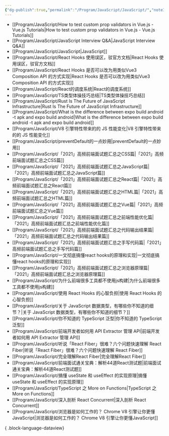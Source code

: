 ```yaml
---
{"dg-publish":true,"permalink":"/Program/JavaScript/JavaScript/","noteIcon":""}
---
```


- [[Program/JavaScript/How to test custom prop validators in Vue.js - Vue.js Tutorials\|How to test custom prop validators in Vue.js - Vue.js Tutorials]]
- [[Program/JavaScript/JavaScript Interview Q&A\|JavaScript Interview Q&A]]
- [[Program/JavaScript/JavaScript\|JavaScript]]
- [[Program/JavaScript/React Hooks 使用误区，驳官方文档\|React Hooks 使用误区，驳官方文档]]
- [[Program/JavaScript/React Hooks 是否可以改为用类似Vue3 Composition API 的方式实现\|React Hooks 是否可以改为用类似Vue3 Composition API 的方式实现]]
- [[Program/JavaScript/React的调度系统\|React的调度系统]]
- [[Program/JavaScript/TS类型体操技巧总结\|TS类型体操技巧总结]]
- [[Program/JavaScript/Rust Is The Future of JavaScript Infrastructure\|Rust Is The Future of JavaScript Infrastructure]]
- [[Program/JavaScript/What is the difference between expo build android -t apk and expo build android\|What is the difference between expo build android -t apk and expo build android]]
- [[Program/JavaScript/V8 引擎特性带来的的 JS 性能变化\|V8 引擎特性带来的的 JS 性能变化]]
- [[Program/JavaScript/preventDefault的一点妙用\|preventDefault的一点妙用]]
- [[Program/JavaScript/「2021」高频前端面试题汇总之CSS篇\|「2021」高频前端面试题汇总之CSS篇]]
- [[Program/JavaScript/「2021」高频前端面试题汇总之JavaScript篇\|「2021」高频前端面试题汇总之JavaScript篇]]
- [[Program/JavaScript/「2021」高频前端面试题汇总之React篇\|「2021」高频前端面试题汇总之React篇]]
- [[Program/JavaScript/「2021」高频前端面试题汇总之HTML篇\|「2021」高频前端面试题汇总之HTML篇]]
- [[Program/JavaScript/「2021」高频前端面试题汇总之Vue篇\|「2021」高频前端面试题汇总之Vue篇]]
- [[Program/JavaScript/「2021」高频前端面试题汇总之前端性能优化篇\|「2021」高频前端面试题汇总之前端性能优化篇]]
- [[Program/JavaScript/「2021」高频前端面试题汇总之代码输出结果篇\|「2021」高频前端面试题汇总之代码输出结果篇]]
- [[Program/JavaScript/「2021」高频前端面试题汇总之手写代码篇\|「2021」高频前端面试题汇总之手写代码篇]]
- [[Program/JavaScript/一文彻底搞懂react hooks的原理和实现\|一文彻底搞懂react hooks的原理和实现]]
- [[Program/JavaScript/「2021」高频前端面试题汇总之浏览器原理篇\|「2021」高频前端面试题汇总之浏览器原理篇]]
- [[Program/JavaScript/为什么前端很多工具都不使用js构建\|为什么前端很多工具都不使用js构建]]
- [[Program/JavaScript/使用 React Hooks 的心智负担\|使用 React Hooks 的心智负担]]
- [[Program/JavaScript/关于 JavaScript 数据类型，有哪些你不知道的细节？\|关于 JavaScript 数据类型，有哪些你不知道的细节？]]
- [[Program/JavaScript/你不知道的 TypeScript 泛型\|你不知道的 TypeScript 泛型]]
- [[Program/JavaScript/前端开发者如何用 API Extractor 管理 API\|前端开发者如何用 API Extractor 管理 API]]
- [[Program/JavaScript/听说「React Fiber」很难？六个问题快速理解 React Fiber\|听说「React Fiber」很难？六个问题快速理解 React Fiber]]
- [[Program/JavaScript/完全理解React Fiber\|完全理解React Fiber]]
- [[Program/JavaScript/前端面试通关宝典：解析44道React测试题\|前端面试通关宝典：解析44道React测试题]]
- [[Program/JavaScript/搞懂 useState 和 useEffect 的实现原理\|搞懂 useState 和 useEffect 的实现原理]]
- [[Program/JavaScript/TypeScript 之 More on Functions\|TypeScript 之 More on Functions]]
- [[Program/JavaScript/深入剖析 React Concurrent\|深入剖析 React Concurrent]]
- [[Program/JavaScript/浏览器是如何工作的？ Chrome V8 引擎让你更懂JavaScript\|浏览器是如何工作的？ Chrome V8 引擎让你更懂JavaScript]]

{ .block-language-dataview}